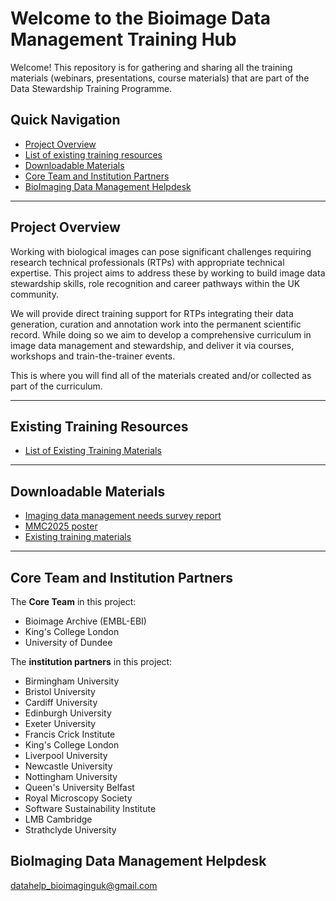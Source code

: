 #  Welcome to the Bioimage Data Management Training Hub

Welcome! This repository is for gathering and sharing all the training materials (webinars, presentations, course materials) that are part of the Data Stewardship Training Programme.
## Quick Navigation

- [Project Overview](#project-overview)
- [List of existing training resources](#existing-training-resources)
- [Downloadable Materials](#downloadable-materials)
- [Core Team and Institution Partners](#core-team-and-institution-partners)
- [BioImaging Data Management Helpdesk](#bioimaging-data-management-helpdesk)

---

## Project Overview

Working with biological images can pose significant challenges requiring research technical professionals (RTPs) with appropriate technical expertise. 
This project aims to address these by working to build image data stewardship skills, role recognition and career pathways within the UK community.

We will provide direct training support for RTPs integrating their data generation, curation and annotation work into the permanent scientific record. 
While doing so we aim to develop a comprehensive curriculum in image data management and stewardship, and deliver it via courses, workshops and train-the-trainer events.

This is where you will find all of the materials created and/or collected as part of the curriculum.


---


## Existing Training Resources

- [List of Existing Training Materials](/Downloadable%20Materials/table_training_materials.md)


---

## Downloadable Materials

- [Imaging data  management needs survey report](/Downloadable%20Materials/Survey_report_next_steps.pdf)
- [MMC2025 poster](/Downloadable%20Materials/MMC2025.pdf)
- [Existing training materials](/Downloadable%20Materials/table_training_materials.md)


---

## Core Team and Institution Partners

The **Core Team** in this project:

- Bioimage Archive (EMBL-EBI)
- King's College London
- University of Dundee

The **institution partners** in this project:
- Birmingham University
- Bristol University
- Cardiff University
- Edinburgh University
- Exeter University
- Francis Crick Institute
- King's College London
- Liverpool University
- Newcastle University
- Nottingham University
- Queen's University Belfast
- Royal Microscopy Society
- Software Sustainability Institute
- LMB Cambridge
- Strathclyde University

## BioImaging Data Management Helpdesk

datahelp_bioimaginguk@gmail.com
